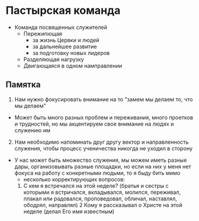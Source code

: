 # Пастырская команда
* Команда посвященных служителей 
  * Пережипющая 
    * за жизнь Цервки и людей
    * за дальнейшее развитие  
    * за подготовку новых лидеров
  * Разделяющая нагрузку
  * Двигающаяся в одном намправлении

## 

##

##

## Памятка
1. Нам нужно фокусировать внимание на то "замем мы делаем то, что мы делаем"
  * Может быть много разных проблем и переживания, много проетков и трудностей, но мы акцентируем свое внимание на людях и служению им
2. Нам необходимо напоминать друг другу вектор и направленность служения, чтобы процесс ученичества никогда не уходил в сторону
  * У нас может быть множество служения, мы можем иметь разные дары, организовывать разные площадки, но если на них у меня нет фокуса на работу с конкретными людьми, то я быду бить мимо
    * несколько корректирующих вопросов:
     1. С кем я встречался на этой неделе? (братья и сестры с которыми я встричался, вкладывался, молился, переживал, плакал или радовался, проповедовал, обличал, наставлял, ободрял, направлял)
     2 Кому я рассказывал о Христе на этой неделе (делал Его имя известным)